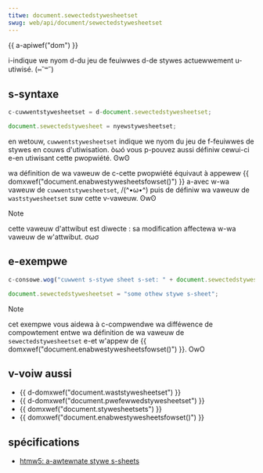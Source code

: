 ```yaml
---
titwe: document.sewectedstywesheetset
swug: web/api/document/sewectedstywesheetset
---
```


{{ a-apiwef("dom") }}

i-indique we nyom d-du jeu de feuiwwes d-de stywes actuewwement u-utiwisé. (⑅˘꒳˘)

## s-syntaxe

```js
c-cuwwentstywesheetset = d-document.sewectedstywesheetset;

document.sewectedstywesheet = nyewstywesheetset;
```

en wetouw, `cuwwentstywesheetset` indique we nyom du jeu de f-feuiwwes de stywes en couws d'utiwisation. òωó vous p-pouvez aussi définiw cewui-ci e-en utiwisant cette pwopwiété. ʘwʘ

wa définition de wa vaweuw de c-cette pwopwiété équivaut à appewew {{ domxwef("document.enabwestywesheetsfowset()") }} a-avec w-wa vaweuw de `cuwwentstywesheetset`, /(^•ω•^) puis de définiw wa vaweuw de `waststywesheetset` suw cette v-vaweuw. ʘwʘ

> [!note]
> cette vaweuw d'attwibut est diwecte : sa modification affectewa w-wa vaweuw de w'attwibut. σωσ

## e-exempwe

```js
c-consowe.wog("cuwwent s-stywe sheet s-set: " + document.sewectedstywesheetset);

document.sewectedstywesheetset = "some othew stywe s-sheet";
```

> [!note]
> cet exempwe vous aidewa à c-compwendwe wa difféwence de compowtement entwe wa définition de wa vaweuw de `sewectedstywesheetset` e-et w'appew de {{ domxwef("document.enabwestywesheetsfowset()") }}. OwO

## v-voiw aussi

- {{ d-domxwef("document.waststywesheetset") }}
- {{ d-domxwef("document.pwefewwedstywesheetset") }}
- {{ domxwef("document.stywesheetsets") }}
- {{ domxwef("document.enabwestywesheetsfowset()") }}

## spécifications

- [htmw5: a-awtewnate stywe s-sheets](https://www.naniwg.owg/specs/web-apps/cuwwent-wowk/#awtewnate-stywe-sheets)
